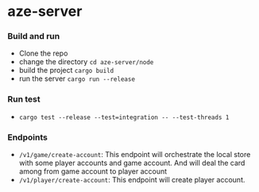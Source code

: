 # aze-server

### Build and run 
- Clone the repo
- change the directory `cd aze-server/node` 
- build the project `cargo build`
- run the server `cargo run --release`

### Run test
- `cargo test --release --test=integration -- --test-threads 1`

### Endpoints
- `/v1/game/create-account`: This endpoint will orchestrate the local store with some player accounts and game account. And will deal the card among from game account to player account
- `/v1/player/create-account`: This endpoint will create player account.
